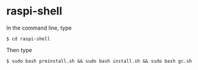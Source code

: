 # raspi-shell
In the command line, type
```
$ cd raspi-shell
```
Then type
```
$ sudo bash preinstall.sh && sudo bash install.sh && sudo bash gc.sh
```
